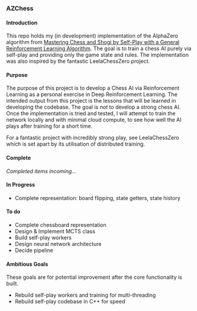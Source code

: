 ### AZChess

#### Introduction
This repo holds my (in development) implementation of the AlphaZero algorithm 
from [Mastering Chess and Shogi by Self-Play with a General Reinforcement 
Learning Algorithm](https://arxiv.org/pdf/1712.01815.pdf). The goal is to 
train a chess AI purely via self-play and providing only the game state and 
rules. The implementation was also inspired by the fantastic LeelaChessZero 
project.

#### Purpose

The purpose of this project is to develop a Chess AI via Reinforcement Learning 
as a personal exercise in Deep Reinforcement Learning. The intended output from 
this project is the lessons that will be learned in developing the codebase. 
The goal is *not* to develop a strong chess AI. Once the implementation is tried 
and tested, I will attempt to train the network locally and with minimal cloud 
compute, to see how well the AI plays after training for a short time.

For a fantastic project with incredibly strong play, see LeelaChessZero 
which is set apart by its utilisation of distributed training.

#### Complete
*Completed items incoming...*

#### In Progress

* Complete representation: board flipping, state getters, state history

#### To do

* Complete chessboard representation
* Design & Implement MCTS class
* Build self-play workers
* Design neural network architecture
* Decide pipeline 

#### Ambitious Goals
These goals are for potential improvement after the core functionality is built.
* Rebuild self-play workers and training for multi-threading
* Rebuild self-play codebase in C++ for speed
